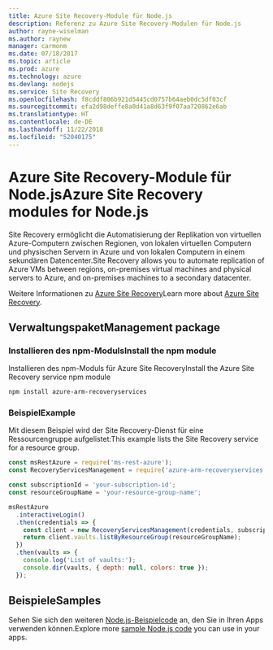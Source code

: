 ```yaml
---
title: Azure Site Recovery-Module für Node.js
description: Referenz zu Azure Site Recovery-Modulen für Node.js
author: rayne-wiselman
ms.author: raynew
manager: carmonm
ms.date: 07/18/2017
ms.topic: article
ms.prod: azure
ms.technology: azure
ms.devlang: nodejs
ms.service: Site Recovery
ms.openlocfilehash: f8cddf806b921d5445cd0757b64aeb0dc5df03cf
ms.sourcegitcommit: efa2d98deffe8a0d41a8d63f9f07aa720862e6ab
ms.translationtype: HT
ms.contentlocale: de-DE
ms.lasthandoff: 11/22/2018
ms.locfileid: "52040175"
---
```

# <a name="azure-site-recovery-modules-for-nodejs"></a><span data-ttu-id="e84a7-103">Azure Site Recovery-Module für Node.js</span><span class="sxs-lookup"><span data-stu-id="e84a7-103">Azure Site Recovery modules for Node.js</span></span>

<span data-ttu-id="e84a7-104">Site Recovery ermöglicht die Automatisierung der Replikation von virtuellen Azure-Computern zwischen Regionen, von lokalen virtuellen Computern und physischen Servern in Azure und von lokalen Computern in einem sekundären Datencenter.</span><span class="sxs-lookup"><span data-stu-id="e84a7-104">Site Recovery allows you to automate replication of Azure VMs between regions, on-premises virtual machines and physical servers to Azure, and on-premises machines to a secondary datacenter.</span></span>

<span data-ttu-id="e84a7-105">Weitere Informationen zu [Azure Site Recovery](https://docs.microsoft.com/azure/site-recovery/site-recovery-overview)</span><span class="sxs-lookup"><span data-stu-id="e84a7-105">Learn more about [Azure Site Recovery](https://docs.microsoft.com/azure/site-recovery/site-recovery-overview).</span></span>

## <a name="management-package"></a><span data-ttu-id="e84a7-106">Verwaltungspaket</span><span class="sxs-lookup"><span data-stu-id="e84a7-106">Management package</span></span>

### <a name="install-the-npm-module"></a><span data-ttu-id="e84a7-107">Installieren des npm-Moduls</span><span class="sxs-lookup"><span data-stu-id="e84a7-107">Install the npm module</span></span>

<span data-ttu-id="e84a7-108">Installieren des npm-Moduls für Azure Site Recovery</span><span class="sxs-lookup"><span data-stu-id="e84a7-108">Install the Azure Site Recovery service npm module</span></span>

```bash
npm install azure-arm-recoveryservices
```

### <a name="example"></a><span data-ttu-id="e84a7-109">Beispiel</span><span class="sxs-lookup"><span data-stu-id="e84a7-109">Example</span></span>

<span data-ttu-id="e84a7-110">Mit diesem Beispiel wird der Site Recovery-Dienst für eine Ressourcengruppe aufgelistet:</span><span class="sxs-lookup"><span data-stu-id="e84a7-110">This example lists the Site Recovery service for a resource group.</span></span>

```javascript
const msRestAzure = require('ms-rest-azure');
const RecoveryServicesManagement = require('azure-arm-recoveryservices');

const subscriptionId = 'your-subscription-id';
const resourceGroupName = 'your-resource-group-name';

msRestAzure
  .interactiveLogin()
  .then(credentials => {
    const client = new RecoveryServicesManagement(credentials, subscriptionId);
    return client.vaults.listByResourceGroup(resourceGroupName);
  })
  .then(vaults => {
    console.log('List of vaults:');
    console.dir(vaults, { depth: null, colors: true });
  });
```

## <a name="samples"></a><span data-ttu-id="e84a7-111">Beispiele</span><span class="sxs-lookup"><span data-stu-id="e84a7-111">Samples</span></span>

<span data-ttu-id="e84a7-112">Sehen Sie sich den weiteren [Node.js-Beispielcode](https://azure.microsoft.com/resources/samples/?platform=nodejs) an, den Sie in Ihren Apps verwenden können.</span><span class="sxs-lookup"><span data-stu-id="e84a7-112">Explore more [sample Node.js code](https://azure.microsoft.com/resources/samples/?platform=nodejs) you can use in your apps.</span></span>
